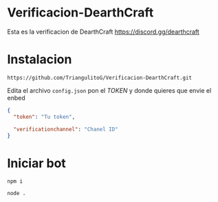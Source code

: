 # Verificacion-DearthCraft
Esta es la verificacion de DearthCraft https://discord.gg/dearthcraft

# Instalacion
```text
https://github.com/TriangulitoG/Verificacion-DearthCraft.git
```

Edita el archivo `config.json` pon el *TOKEN* y donde quieres que envie el enbed

```json
{
  "token": "Tu token",

  "verificationchannel": "Chanel ID"
}
```
# Iniciar bot

```text
npm i
```
```text
node .
```
